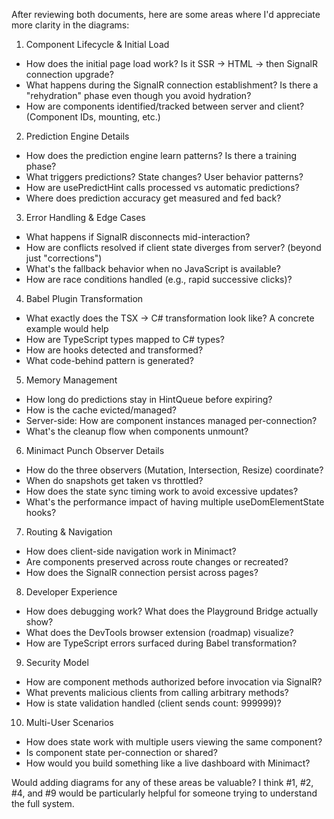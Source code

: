 After reviewing both documents, here are some areas where I'd appreciate more clarity in the diagrams:

  1. Component Lifecycle & Initial Load

  - How does the initial page load work? Is it SSR → HTML → then SignalR connection upgrade?
  - What happens during the SignalR connection establishment? Is there a "rehydration" phase even though you avoid hydration?
  - How are components identified/tracked between server and client? (Component IDs, mounting, etc.)

  2. Prediction Engine Details

  - How does the prediction engine learn patterns? Is there a training phase?
  - What triggers predictions? State changes? User behavior patterns?
  - How are usePredictHint calls processed vs automatic predictions?
  - Where does prediction accuracy get measured and fed back?

  3. Error Handling & Edge Cases

  - What happens if SignalR disconnects mid-interaction?
  - How are conflicts resolved if client state diverges from server? (beyond just "corrections")
  - What's the fallback behavior when no JavaScript is available?
  - How are race conditions handled (e.g., rapid successive clicks)?

  4. Babel Plugin Transformation

  - What exactly does the TSX → C# transformation look like? A concrete example would help
  - How are TypeScript types mapped to C# types?
  - How are hooks detected and transformed?
  - What code-behind pattern is generated?

  5. Memory Management

  - How long do predictions stay in HintQueue before expiring?
  - How is the cache evicted/managed?
  - Server-side: How are component instances managed per-connection?
  - What's the cleanup flow when components unmount?

  6. Minimact Punch Observer Details

  - How do the three observers (Mutation, Intersection, Resize) coordinate?
  - When do snapshots get taken vs throttled?
  - How does the state sync timing work to avoid excessive updates?
  - What's the performance impact of having multiple useDomElementState hooks?

  7. Routing & Navigation

  - How does client-side navigation work in Minimact?
  - Are components preserved across route changes or recreated?
  - How does the SignalR connection persist across pages?

  8. Developer Experience

  - How does debugging work? What does the Playground Bridge actually show?
  - What does the DevTools browser extension (roadmap) visualize?
  - How are TypeScript errors surfaced during Babel transformation?

  9. Security Model

  - How are component methods authorized before invocation via SignalR?
  - What prevents malicious clients from calling arbitrary methods?
  - How is state validation handled (client sends count: 999999)?

  10. Multi-User Scenarios

  - How does state work with multiple users viewing the same component?
  - Is component state per-connection or shared?
  - How would you build something like a live dashboard with Minimact?

  Would adding diagrams for any of these areas be valuable? I think #1, #2, #4, and #9 would be particularly helpful for someone trying to understand the full system.
